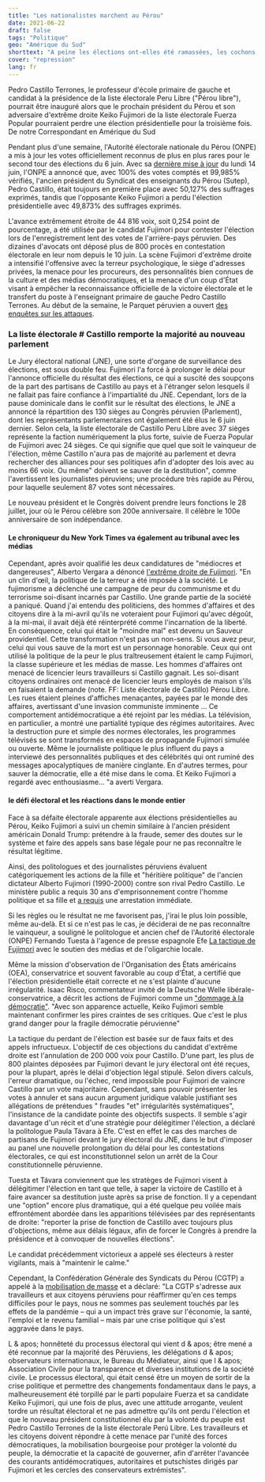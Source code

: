 ```yaml
---
title: "Les nationalistes marchent au Pérou"
date: 2021-06-22
draft: false
tags: "Politique"
geo: "Amérique du Sud"
shorttext: "A peine les élections ont-elles été ramassées, les cochons nationalistes tombent de l'eau et crient à la fraude."
cover: "repression"
lang: fr
---
```


Pedro Castillo Terrones, le professeur d'école primaire de gauche et candidat à la présidence de la liste électorale Peru Libre ("Pérou libre"), pourrait être inauguré alors que le prochain président du Pérou et son adversaire d'extrême droite Keiko Fujimori de la liste électorale Fuerza Popular pourraient perdre une élection présidentielle pour la troisième fois. De notre Correspondant en Amérique du Sud

Pendant plus d'une semaine, l'Autorité électorale nationale du Pérou (ONPE) a mis à jour les votes officiellement reconnus de plus en plus rares pour le second tour des élections du 6 juin.  Avec sa [dernière mise à jour](https://larepublica.pe/elecciones/2021/06/13/onpe-resultados-finales-en-vivo-segunda-vuelta-elecciones-2021-en-peru-entre-pedro-castillo-y-keiko-fujimori-pltc/ "Pedro Castillo superó a Keiko Fujimori al 100% de actas contabilizadas por la ONPE") du lundi 14 juin, l'ONPE a annoncé que, avec 100% des votes comptés et 99,985% vérifiés, l'ancien président du Syndicat des enseignants du Pérou (Sutep), Pedro Castillo, était toujours en première place avec 50,127% des suffrages exprimés, tandis que l'opposante Keiko Fujimori a perdu l'élection présidentielle avec 49,873% des suffrages exprimés.

L'avance extrêmement étroite de 44 816 voix, soit 0,254 point de pourcentage, a été utilisée par le candidat Fujimori pour contester l'élection lors de l'enregistrement lent des votes de l'arrière-pays péruvien. Des dizaines d'avocats ont déposé plus de 800 procès en contestation électorale en leur nom depuis le 10 juin.  La scène Fujimori d'extrême droite a intensifié l'offensive avec la terreur psychologique, le siège d'adresses privées, la menace pour les procureurs, des personnalités bien connues de la culture et des médias démocratiques, et la menace d'un coup d'État visant à empêcher la reconnaissance officielle de la victoire électorale et le transfert du poste à l'enseignant primaire de gauche Pedro Castillo Terrones. Au début de la semaine, le Parquet péruvien a ouvert [des enquêtes sur les attaques](https://www.publico.es/politica/fiscalia-peru-investiga-campana-acoso-opositores-fujimori.html "La Fiscalía de Perú investiga campaña de acoso contra opositores a Fujimori").

### La liste électorale # Castillo remporte la majorité au nouveau parlement

Le Jury électoral national (JNE), une sorte d'organe de surveillance des élections, est sous double feu. Fujimori l'a forcé à prolonger le délai pour l'annonce officielle du résultat des élections, ce qui a suscité des soupçons de la part des partisans de Castillo au pays et à l'étranger selon lesquels il ne fallait pas faire confiance à l'impartialité du JNE. Cependant, lors de la pause dominicale dans le conflit sur le résultat des élections, le JNE a annoncé la répartition des 130 sièges au Congrès péruvien (Parlement), dont les représentants parlementaires ont également été élus le 6 juin dernier.  Selon cela, la liste électorale de Castillo Peru Libre avec 37 sièges représente la faction numériquement la plus forte, suivie de Fuerza Popular de Fujimori avec 24 sièges. Ce qui signifie que quel que soit le vainqueur de l'élection, même Castillo n'aura pas de majorité au parlement et devra rechercher des alliances pour ses politiques afin d'adopter des lois avec au moins 66 voix. Ou même" doivent se sauver de la destitution", comme l'avertissent les journalistes péruviens; une procédure très rapide au Pérou, pour laquelle seulement 87 votes sont nécessaires.

Le nouveau président et le Congrès doivent prendre leurs fonctions le 28 juillet, jour où le Pérou célèbre son 200e anniversaire.  Il célèbre le 100e anniversaire de son indépendance.

#### Le chroniqueur du New York Times va également au tribunal avec les médias

Cependant, après avoir qualifié les deux candidatures de "médiocres et dangereuses", Alberto Vergara a dénoncé [l'extrême droite de Fujimori](https://www.nytimes.com/es/2021/06/08/espanol/opinion/elecciones-peru.html "Tiempos recios en Perú"). "En un clin d'œil, la politique de la terreur a été imposée à la société. Le fujimorisme a déclenché une campagne de peur du communisme et du terrorisme soi-disant incarnés par Castillo. Une grande partie de la société a paniqué. Quand j'ai entendu des politiciens, des hommes d'affaires et des citoyens dire à la mi-avril qu'ils ne voteraient pour Fujimori qu'avec dégoût, à la mi-mai, il avait déjà été réinterprété comme l'incarnation de la liberté. En conséquence, celui qui était le "moindre mal" est devenu un Sauveur providentiel. Cette transformation n'est pas un non-sens. Si vous avez peur, celui qui vous sauve de la mort est un personnage honorable. Ceux qui ont utilisé la politique de la peur le plus traîtreusement étaient le camp Fujimori, la classe supérieure et les médias de masse. Les hommes d'affaires ont menacé de licencier leurs travailleurs si Castillo gagnait. Les soi-disant citoyens ordinaires ont menacé de licencier leurs employés de maison s'ils en faisaient la demande (note. FF: Liste électorale de Castillo) Pérou Libre. Les rues étaient pleines d'affiches menaçantes, payées par le monde des affaires, avertissant d'une invasion communiste imminente ... Ce comportement antidémocratique a été rejoint par les médias. La télévision, en particulier, a montré une partialité typique des régimes autoritaires. Avec la destruction pure et simple des normes électorales, les programmes télévisés se sont transformés en espaces de propagande Fujimori simulée ou ouverte. Même le journaliste politique le plus influent du pays a interviewé des personnalités publiques et des célébrités qui ont ruminé des messages apocalyptiques de manière cinglante. En d'autres termes, pour sauver la démocratie, elle a été mise dans le coma. Et Keiko Fujimori a regardé avec enthousiasme... "a averti Vergara.

#### le défi électoral et les réactions dans le monde entier

Face à sa défaite électorale apparente aux élections présidentielles au Pérou, Keiko Fujimori a suivi un chemin similaire à l'ancien président américain Donald Trump: prétendre à la fraude, semer des doutes sur le système et faire des appels sans base légale pour ne pas reconnaître le résultat légitime.

Ainsi, des politologues et des journalistes péruviens évaluent catégoriquement les actions de la fille et "héritière politique" de l'ancien dictateur Alberto Fujimori (1990-2000) contre son rival Pedro Castillo. Le ministère public a requis 30 ans d'emprisonnement contre l'homme politique et sa fille et [a requis](https://www.dw.com/es/per%C3%BA-fiscal%C3%ADa-pide-prisi%C3%B3n-preventiva-para-keiko-fujimori/a-57847622 "Perú: fiscalía pide prisión preventiva para Keiko Fujimori") une arrestation immédiate.

Si les règles ou le résultat ne me favorisent pas, j'irai le plus loin possible, même au-delà. Et si ce n'est pas le cas, je déciderai de ne pas reconnaître le vainqueur, a souligné le politologue et ancien chef de l'Autorité électorale (ONPE) Fernando Tuesta à l'agence de presse espagnole Efe [La tactique de Fujimori](https://www.efe.com/efe/america/politica/keiko-fujimori-apuesta-por-la-via-trump-ante-su-aparente-derrota-electoral/20000035-4562231 "Keiko Fujimori apuesta por la vía Trump ante su aparente derrota electoral") avec le soutien des médias et de l'oligarchie locale.

Même la mission d'observation de l'Organisation des États américains (OEA), conservatrice et souvent favorable au coup d'État, a certifié que l'élection présidentielle était correcte et ne s'est plainte d'aucune irrégularité. Isaac Risco, commentateur invité de la Deutsche Welle libérale-conservatrice, a décrit les actions de Fujimori comme un ["dommage à la démocratie"](https://www.dw.com/de/meinung-wahlen-zum-schaden-der-demokratie-in-peru/a-57848382 "Wahlen zum Schaden der Demokratie in Peru"). "Avec son apparence actuelle, Keiko Fujimori semble maintenant confirmer les pires craintes de ses critiques. Que c'est le plus grand danger pour la fragile démocratie péruvienne"

La tactique du perdant de l'élection est basée sur de faux faits et des appels infructueux. L'objectif de ces objections du candidat d'extrême droite est l'annulation de 200 000 voix pour Castillo. D'une part, les plus de 800 plaintes déposées par Fujimori devant le jury électoral ont été reçues, pour la plupart, après le délai d'objection légal stipulé. Selon divers calculs, l'erreur dramatique, ou l'échec, rend impossible pour Fujimori de vaincre Castillo par un vote majoritaire. Cependant, sans pouvoir présenter les votes à annuler et sans aucun argument juridique valable justifiant ses allégations de prétendues " fraudes "et" irrégularités systématiques", l'insistance de la candidate pointe des objectifs suspects. Il semble s'agir davantage d'un récit et d'une stratégie pour délégitimer l'élection, a déclaré la politologue Paula Távara à Efe. C'est en effet le cas des marches de partisans de Fujimori devant le jury électoral du JNE, dans le but d'imposer au panel une nouvelle prolongation du délai pour les contestations électorales, ce qui est inconstitutionnel selon un arrêt de la Cour constitutionnelle péruvienne.

Tuesta et Távara conviennent que les stratèges de Fujimori visent à délégitimer l'élection en tant que telle, à saper la victoire de Castillo et à faire avancer sa destitution juste après sa prise de fonction. Il y a cependant une "option" encore plus dramatique, qui a été quelque peu voilée mais effrontément abordée dans les apparitions télévisées par des représentants de droite: "reporter la prise de fonction de Castillo avec toujours plus d'objections, même aux délais légaux, afin de forcer le Congrès à prendre la présidence et à convoquer de nouvelles élections".

Le candidat précédemment victorieux a appelé ses électeurs à rester vigilants, mais à "maintenir le calme."

Cependant, la Confédération Générale des Syndicats du Pérou (CGTP) a appelé à la [mobilisation de masse](/static/downloads/LA-DEFENSA-DE-LA-VOLUNTAD-POPULAR.pdf "EXIGIMOS LA DEFENSA DE LA VOLUNTAD POPULAR, LA DEMOCRACIA Y LA GOBERNABILIDAD") et a déclaré: "La CGTP s'adresse aux travailleurs et aux citoyens péruviens pour réaffirmer qu'en ces temps difficiles pour le pays, nous ne sommes pas seulement touchés par les effets de la pandémie – qui a un impact très grave sur l'économie, la santé, l'emploi et le revenu familial – mais par une crise politique qui s'est aggravée dans le pays.

L & apos; honnêteté du processus électoral qui vient d & apos; être mené a été reconnue par la majorité des Péruviens, les délégations d & apos; observateurs internationaux, le Bureau du Médiateur, ainsi que l & apos; Association Civile pour la transparence et diverses institutions de la société civile. Le processus électoral, qui était censé être un moyen de sortir de la crise politique et permettre des changements fondamentaux dans le pays, a malheureusement été torpillé par le parti populaire Fuerza et sa candidate Keiko Fujimori, qui une fois de plus, avec une attitude arrogante, veulent tordre un résultat électoral et ne pas admettre qu'ils ont perdu l'élection et que le nouveau président constitutionnel élu par la volonté du peuple est Pedro Castillo Terrones de la liste électorale Perú Libre. Les travailleurs et les citoyens doivent répondre à cette menace par l'unité des forces démocratiques, la mobilisation bourgeoise pour protéger la volonté du peuple, la démocratie et la capacité de gouverner, afin d'arrêter l'avancée des courants antidémocratiques, autoritaires et putschistes dirigés par Fujimori et les cercles des conservateurs extrémistes".

